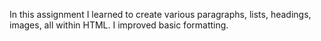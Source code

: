 In this assignment I learned to create various paragraphs, lists, headings, images, all within HTML. I improved basic formatting. 